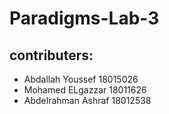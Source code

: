 # Paradigms-Lab-3
## contributers:
* Abdallah Youssef 18015026
* Mohamed ELgazzar 18011626
* Abdelrahman Ashraf 18012538
